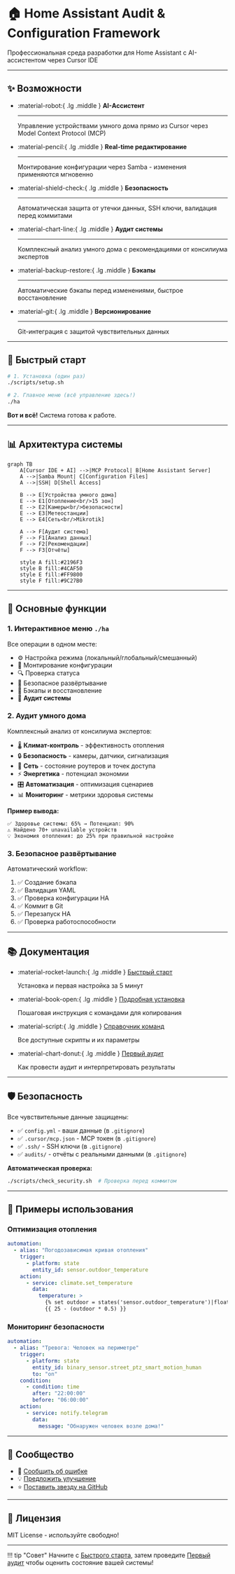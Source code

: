# 🏠 Home Assistant Audit & Configuration Framework

Профессиональная среда разработки для Home Assistant с AI-ассистентом через Cursor IDE

---

## ✨ Возможности

<div class="grid cards" markdown>

- :material-robot:{ .lg .middle } __AI-Ассистент__

    ---

    Управление устройствами умного дома прямо из Cursor через Model Context Protocol (MCP)

- :material-pencil:{ .lg .middle } __Real-time редактирование__

    ---

    Монтирование конфигурации через Samba - изменения применяются мгновенно

- :material-shield-check:{ .lg .middle } __Безопасность__

    ---

    Автоматическая защита от утечки данных, SSH ключи, валидация перед коммитами

- :material-chart-line:{ .lg .middle } __Аудит системы__

    ---

    Комплексный анализ умного дома с рекомендациями от консилиума экспертов

- :material-backup-restore:{ .lg .middle } __Бэкапы__

    ---

    Автоматические бэкапы перед изменениями, быстрое восстановление

- :material-git:{ .lg .middle } __Версионирование__

    ---

    Git-интеграция с защитой чувствительных данных

</div>

---

## 🚀 Быстрый старт

```bash
# 1. Установка (один раз)
./scripts/setup.sh

# 2. Главное меню (всё управление здесь!)
./ha
```

__Вот и всё!__ Система готова к работе.

---

## 📊 Архитектура системы

```mermaid
graph TB
    A[Cursor IDE + AI] -->|MCP Protocol| B[Home Assistant Server]
    A -->|Samba Mount| C[Configuration Files]
    A -->|SSH| D[Shell Access]

    B --> E[Устройства умного дома]
    E --> E1[Отопление<br/>15 зон]
    E --> E2[Камеры<br/>безопасности]
    E --> E3[Метеостанции]
    E --> E4[Сеть<br/>Mikrotik]

    A --> F[Аудит система]
    F --> F1[Анализ данных]
    F --> F2[Рекомендации]
    F --> F3[Отчёты]

    style A fill:#2196F3
    style B fill:#4CAF50
    style E fill:#FF9800
    style F fill:#9C27B0
```

---

## 🎯 Основные функции

### 1. Интерактивное меню `./ha`

Все операции в одном месте:

- ⚙️ Настройка режима (локальный/глобальный/смешанный)
- 🔌 Монтирование конфигурации
- 🔍 Проверка статуса
- 🚀 Безопасное развёртывание
- 💾 Бэкапы и восстановление
- 🔬 __Аудит системы__

### 2. Аудит умного дома

Комплексный анализ от консилиума экспертов:

- 🌡️ __Климат-контроль__ - эффективность отопления
- 🔒 __Безопасность__ - камеры, датчики, сигнализация
- 📡 __Сеть__ - состояние роутеров и точек доступа
- ⚡ __Энергетика__ - потенциал экономии
- 🎛️ __Автоматизация__ - оптимизация сценариев
- 📊 __Мониторинг__ - метрики здоровья системы

__Пример вывода:__

```text
✅ Здоровье системы: 65% → Потенциал: 90%
⚠️ Найдено 70+ unavailable устройств
💡 Экономия отопления: до 25% при правильной настройке
```

### 3. Безопасное развёртывание

Автоматический workflow:

1. ✅ Создание бэкапа
2. ✅ Валидация YAML
3. ✅ Проверка конфигурации HA
4. ✅ Коммит в Git
5. ✅ Перезапуск HA
6. ✅ Проверка работоспособности

---

## 📚 Документация

<div class="grid cards" markdown>

- :material-rocket-launch:{ .lg .middle } [Быстрый старт](setup/quickstart.md)

    Установка и первая настройка за 5 минут

- :material-book-open:{ .lg .middle } [Подробная установка](setup/SETUP.md)

    Пошаговая инструкция с командами для копирования

- :material-script:{ .lg .middle } [Справочник команд](reference/COMMANDS.md)

    Все доступные скрипты и их параметры

- :material-chart-donut:{ .lg .middle } [Первый аудит](guides/first-audit.md)

    Как провести аудит и интерпретировать результаты

</div>

---

## 🛡️ Безопасность

Все чувствительные данные защищены:

- ✅ `config.yml` - ваши данные (в `.gitignore`)
- ✅ `.cursor/mcp.json` - MCP токен (в `.gitignore`)
- ✅ `.ssh/` - SSH ключи (в `.gitignore`)
- ✅ `audits/` - отчёты с реальными данными (в `.gitignore`)

__Автоматическая проверка:__

```bash
./scripts/check_security.sh  # Проверка перед коммитом
```

---

## 🌟 Примеры использования

### Оптимизация отопления

```yaml
automation:
  - alias: "Погодозависимая кривая отопления"
    trigger:
      - platform: state
        entity_id: sensor.outdoor_temperature
    action:
      - service: climate.set_temperature
        data:
          temperature: >
            {% set outdoor = states('sensor.outdoor_temperature')|float %}
            {{ 25 - (outdoor * 0.5) }}
```

### Мониторинг безопасности

```yaml
automation:
  - alias: "Тревога: Человек на периметре"
    trigger:
      - platform: state
        entity_id: binary_sensor.street_ptz_smart_motion_human
        to: "on"
    condition:
      - condition: time
        after: "22:00:00"
        before: "06:00:00"
    action:
      - service: notify.telegram
        data:
          message: "Обнаружен человек возле дома!"
```

---

## 💬 Сообщество

- 🐛 [Сообщить об ошибке](https://github.com/Gfermoto/HASSio_Cursor/issues)
- 💡 [Предложить улучшение](https://github.com/Gfermoto/HASSio_Cursor/issues)
- ⭐ [Поставить звезду на GitHub](https://github.com/Gfermoto/HASSio_Cursor)

---

## 📄 Лицензия

MIT License - используйте свободно!

---

!!! tip "Совет"
    Начните с [Быстрого старта](setup/quickstart.md), затем проведите [Первый аудит](guides/first-audit.md) чтобы оценить состояние вашей системы!
